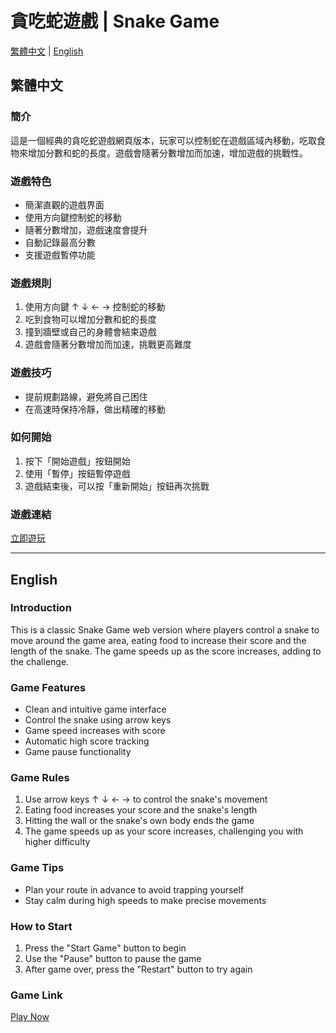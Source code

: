 # 貪吃蛇遊戲 | Snake Game

[繁體中文](#繁體中文) | [English](#english)

## 繁體中文

### 簡介
這是一個經典的貪吃蛇遊戲網頁版本，玩家可以控制蛇在遊戲區域內移動，吃取食物來增加分數和蛇的長度。遊戲會隨著分數增加而加速，增加遊戲的挑戰性。

### 遊戲特色
- 簡潔直觀的遊戲界面
- 使用方向鍵控制蛇的移動
- 隨著分數增加，遊戲速度會提升
- 自動記錄最高分數
- 支援遊戲暫停功能

### 遊戲規則
1. 使用方向鍵 ↑ ↓ ← → 控制蛇的移動
2. 吃到食物可以增加分數和蛇的長度
3. 撞到牆壁或自己的身體會結束遊戲
4. 遊戲會隨著分數增加而加速，挑戰更高難度

### 遊戲技巧
- 提前規劃路線，避免將自己困住
- 在高速時保持冷靜，做出精確的移動

### 如何開始
1. 按下「開始遊戲」按鈕開始
2. 使用「暫停」按鈕暫停遊戲
3. 遊戲結束後，可以按「重新開始」按鈕再次挑戰

### 遊戲連結
[立即遊玩](https://ray-10190.github.io/Snake-game/)

---

## English

### Introduction
This is a classic Snake Game web version where players control a snake to move around the game area, eating food to increase their score and the length of the snake. The game speeds up as the score increases, adding to the challenge.

### Game Features
- Clean and intuitive game interface
- Control the snake using arrow keys
- Game speed increases with score
- Automatic high score tracking
- Game pause functionality

### Game Rules
1. Use arrow keys ↑ ↓ ← → to control the snake's movement
2. Eating food increases your score and the snake's length
3. Hitting the wall or the snake's own body ends the game
4. The game speeds up as your score increases, challenging you with higher difficulty

### Game Tips
- Plan your route in advance to avoid trapping yourself
- Stay calm during high speeds to make precise movements

### How to Start
1. Press the "Start Game" button to begin
2. Use the "Pause" button to pause the game
3. After game over, press the "Restart" button to try again

### Game Link
[Play Now](https://ray-10190.github.io/Snake-game/)
